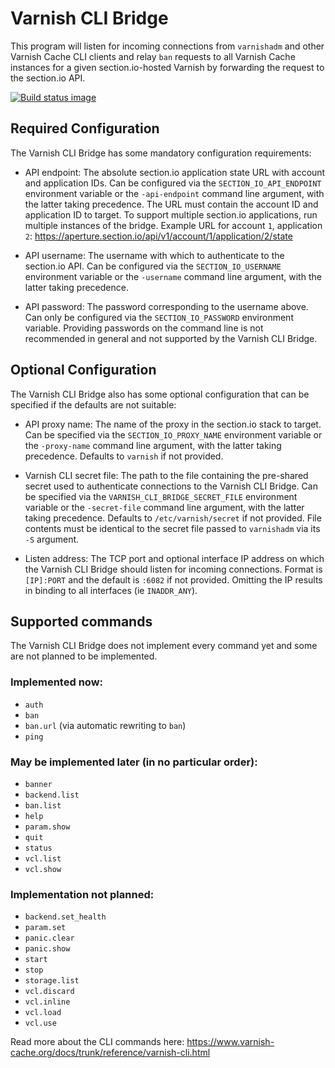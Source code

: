 # Varnish CLI Bridge

This program will listen for incoming connections from `varnishadm` and other
Varnish Cache CLI clients and relay `ban` requests to all Varnish Cache
instances for a given section.io-hosted Varnish by forwarding the request
to the section.io API.

[![Build status image](https://travis-ci.org/section-io/varnish-cli-bridge.svg?branch=master)](https://travis-ci.org/section-io/varnish-cli-bridge)

## Required Configuration

The Varnish CLI Bridge has some mandatory configuration requirements:

* API endpoint: The absolute section.io application state URL with account
and application IDs. Can be configured via the `SECTION_IO_API_ENDPOINT`
environment variable or the `-api-endpoint` command line argument, with the
latter taking precedence. The URL must contain the account ID and application
ID to target. To support multiple section.io applications, run multiple
instances of the bridge. Example URL for account `1`, application `2`:
https://aperture.section.io/api/v1/account/1/application/2/state

* API username: The username with which to authenticate to the section.io API.
Can be configured via the `SECTION_IO_USERNAME` environment variable or the
`-username` command line argument, with the latter taking precedence.

* API password: The password corresponding to the username above. Can only be
configured via the `SECTION_IO_PASSWORD` environment variable. Providing
passwords on the command line is not recommended in general and not supported
by the Varnish CLI Bridge.

## Optional Configuration

The Varnish CLI Bridge also has some optional configuration that can be
specified if the defaults are not suitable:

* API proxy name: The name of the proxy in the section.io stack to target.
Can be specified via the `SECTION_IO_PROXY_NAME` environment variable or the
`-proxy-name` command line argument, with the latter taking precedence.
Defaults to `varnish` if not provided.

* Varnish CLI secret file: The path to the file containing the pre-shared
secret used to authenticate connections to the Varnish CLI Bridge.
Can be specified via the `VARNISH_CLI_BRIDGE_SECRET_FILE` environment variable
or the `-secret-file` command line argument, with the latter taking precedence.
Defaults to `/etc/varnish/secret` if not provided. File contents must be
identical to the secret file passed to `varnishadm` via its `-S` argument.

* Listen address: The TCP port and optional interface IP address on which the
Varnish CLI Bridge should listen for incoming connections. Format is
`[IP]:PORT` and the default is `:6082` if not provided. Omitting the IP results
in binding to all interfaces (ie `INADDR_ANY`).

## Supported commands

The Varnish CLI Bridge does not implement every command yet and some are not
planned to be implemented.

### Implemented now:

* `auth`
* `ban`
* `ban.url` (via automatic rewriting to `ban`)
* `ping`

### May be implemented later (in no particular order):

* `banner`
* `backend.list`
* `ban.list`
* `help`
* `param.show`
* `quit`
* `status`
* `vcl.list`
* `vcl.show`

### Implementation not planned:

* `backend.set_health`
* `param.set`
* `panic.clear`
* `panic.show`
* `start`
* `stop`
* `storage.list`
* `vcl.discard`
* `vcl.inline`
* `vcl.load`
* `vcl.use`

Read more about the CLI commands here:
https://www.varnish-cache.org/docs/trunk/reference/varnish-cli.html

